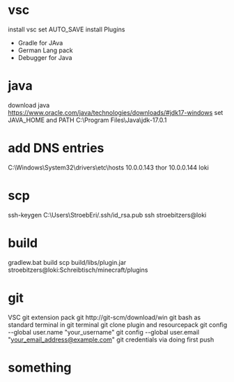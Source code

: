 # vsc
install vsc
set AUTO_SAVE
install Plugins
* Gradle for JAva
* German Lang pack
* Debugger for Java

# java
download java https://www.oracle.com/java/technologies/downloads/#jdk17-windows
set JAVA_HOME and PATH C:\Program Files\Java\jdk-17.0.1

# add DNS entries
C:\Windows\System32\drivers\etc\hosts
10.0.0.143       thor
10.0.0.144       loki

# scp
ssh-keygen
C:\Users\StroebEri/.ssh/id_rsa.pub
ssh stroebitzers@loki

# build
gradlew.bat build
scp build/libs/plugin.jar stroebitzers@loki:Schreibtisch/minecraft/plugins

# git
VSC git extension pack
git http://git-scm/download/win
git bash as standard terminal
in git terminal git clone plugin and resourcepack
git config --global user.name "your_username"
git config --global user.email "your_email_address@example.com"
git credentials via doing first push


# something